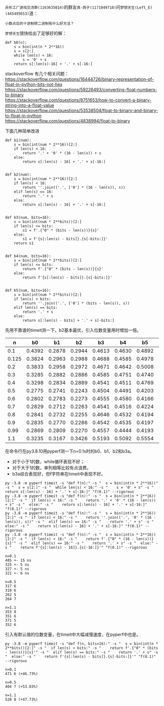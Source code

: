 `异形工厂游戏交流群(1163635014)`的群友`真·鸽子(1171049718)`问`梦想天生(Left_E)(445495653)`道：
```
小数点后的十进制转二进制有什么好方法？
```
`梦想天生`很快给出了足够好的解：
```
def b0(n):
    s = bin(int(n * 2**16))
    s = s[2:]
    while len(s) < 16:
        s = '0' + s
    return s[:len(s)-16] + '.' + s[-16:]
```
stackoverflow 有几个相关问题：  
https://stackoverflow.com/questions/16444726/binary-representation-of-float-in-python-bits-not-hex  
https://stackoverflow.com/questions/59226493/converting-float-numbers-to-binary  
https://stackoverflow.com/questions/8751653/how-to-convert-a-binary-string-into-a-float-value  
https://stackoverflow.com/questions/53538504/float-to-binary-and-binary-to-float-in-python  
https://stackoverflow.com/questions/4838994/float-to-binary  

下面几种简单改进
```
def b1(num):
    s = bin(int(num * 2**16))[2:]
    if len(s) < 16:
        return '.' + '0' * (16 - len(s)) + s
    else:
        return s[:len(s) - 16] + '.' + s[-16:]


def b2(num):
    s = bin(int(num * 2**16))[2:]
    if len(s) < 16:
        return ''.join(('.', ['0'] * (16 - len(s)), s))
    elif len(s) == 16:
        return '.' + s
    else:
        return s[:len(s) - 16] + '.' + s[-16:]


def b3(num, bits=16):
    s = bin(int(num * 2**bits))[2:]
    if len(s) <= bits:
        s1 = f'.{"0" * (bits - len(s))}{s}'
    else:
        s1 = f'{s[:len(s) - bits]}.{s[-bits:]}'
    return s1


def b4(num, bits=16):
    s = bin(int(num * 2**bits))[2:]
    if len(s) <= bits:
        return f'.{"0" * (bits - len(s))}{s}'
    else:
        return f'{s[:len(s) - bits]}.{s[-bits:]}'


def b5(num, bits=16):
    s = bin(int(num * 2**bits))[2:]
    if len(s) < bits:
        return ''.join(('.', ['0'] * (bits - len(s)), s))
    elif len(s) == bits:
        return '.' + s
    else:
        return s[:len(s) - bits] + '.' + s[-bits:]

```

先用不靠谱的timeit测一下，b2基本最优，引入位数变量用时增加一倍。

|n|b0|b1|b2|b3|b4|b5|c0|
|----|----|----|----|----|----|----|----|
|0.1|0.4392|0.2878|0.2944|0.4613|0.4630|0.4892|1.0095|
|0.125|0.3824|0.2963|0.2988|0.4688|0.4585|0.4978|1.1945|
|0.2|0.3833|0.2958|0.2972|0.4671|0.4642|0.5008|0.9837|
|0.3|0.3285|0.2882|0.2886|0.4585|0.4751|0.4740|0.9778|
|0.4|0.3298|0.2834|0.2889|0.4541|0.4511|0.4769|0.9969|
|0.5|0.2775|0.2741|0.2243|0.4504|0.4491|0.4203|1.1900|
|0.6|0.2802|0.2783|0.2273|0.4555|0.4580|0.4166|0.9683|
|0.7|0.2829|0.2712|0.2263|0.4541|0.4516|0.4224|0.9461|
|0.8|0.2841|0.2732|0.2255|0.4646|0.4532|0.4194|0.9553|
|0.9|0.2835|0.2770|0.2286|0.4542|0.4535|0.4197|0.9678|
|0.99|0.2869|0.2809|0.2270|0.4557|0.4444|0.4193|0.9468|
|1.1|0.3235|0.3167|0.3426|0.5193|0.5092|0.5554|1.0125|

在命令行在py3.8.10用pyperf测一下n=0.1s时的b0、b1、b2和b3a。
* 对于小于1的数，while循环表现不好；
* 对于大于1的数，单列相等比较有点浪费。
* b3a综合表现好，但f字符串在timeit中表现不好。
```
py -3.8 -m pyperf timeit -s "def f(n):" -s "  s = bin(int(n * 2**16))" -s "  s = s[2:]" -s "  while len(s) < 16:" -s "    s = '0' + s" -s "  return s[:len(s) - 16] + '.' + s[-16:]" "f(0.1)" --rigorous
py -3.8 -m pyperf timeit -s "def f(n):" -s "  s = bin(int(n * 2**16))[2:]" -s "  if len(s) < 16:" -s "    return '.' + '0' * (16 - len(s)) + s" -s "  else:" -s "    return s[:len(s) - 16] + '.' + s[-16:]" "f(0.1)" --rigorous
py -3.8 -m pyperf timeit -s "def f(n):" -s "  s = bin(int(n * 2**16))[2:]" -s "  if len(s) < 16:" -s "    return ''.join(('.', '0' * (16 - len(s)), s))" -s "  elif len(s) == 16:" -s "    return '.' + s" -s "  else:" -s "    return s[:len(s) - 16] + '.' + s[-16:]" "f(0.1)" --rigorous
py -3.8 -m pyperf timeit -s "def f(n):" -s "  s = bin(int(n * 2**16))[2:]" -s "  if len(s) < 16:" -s "    return f'.{"0" * (16 - len(s))}{s}'" -s "  elif len(s) == 16:" -s "    return '.' + s" -s "  else:" -s "    return f'{s[:len(s) - 16]}.{s[-16:]}'" "f(0.1)" --rigorous

n=0.1
485 +- 15 ns
325 +- 5 ns
327 +- 5 ns
321 +- 6 ns

n=0.5
317 6
310 6
262 5
264 7

n=1.1
353 8
351 6
371 5
352 6
```
引入有默认值的位数变量，在timeit中大幅减慢速度，在pyperf中也是。
```
py -3.8 -m pyperf timeit -s "def f(n, bits=16):" -s "  s = bin(int(n * 2**bits))[2:]" -s "  if len(s) < bits:" -s "    return f'.{"0" * (bits - len(s))}{s}'" -s "  elif len(s) == bits:" -s "    return '.' + s" -s "  else:" -s "    return f'{s[:len(s) - bits]}.{s[-bits:]}'" "f(0.1)" --rigorous

n=0.1
471 6 (+46.73%)

n=0.5
404 7 (+53.03%)

n=1.1
520 8 (+47.73%)
```